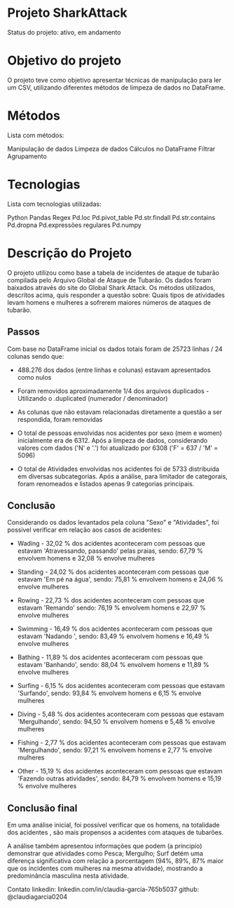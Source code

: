 # Projeto SharkAttack
Status do projeto: ativo, em andamento

# Objetivo do projeto
O projeto teve como objetivo apresentar técnicas de manipulação para ler um CSV, utilizando diferentes métodos de limpeza de dados no DataFrame. 

# Métodos
Lista com métodos:

Manipulação de dados
Limpeza de dados
Cálculos no DataFrame
Filtrar
Agrupamento

# Tecnologias
Lista com tecnologias utilizadas:

Python
Pandas
Regex
Pd.loc
Pd.pivot_table
Pd.str.findall
Pd.str.contains
Pd.dropna
Pd.expressões regulares
Pd.numpy


# Descrição do Projeto
O projeto utilizou como base a tabela de incidentes de ataque de tubarão compilada pelo Arquivo Global de Ataque de Tubarão. Os dados foram baixados através do site do Global Shark Attack. 
Os métodos utilizados, descritos acima, quis responder a questão sobre: Quais tipos de atividades levam homens e mulheres a sofrerem maiores números de ataques de tubarão.


## Passos
Com base no DataFrame inicial os dados totais foram de  25723 linhas / 24 colunas sendo que:
* 488.276 dos dados (entre linhas e colunas) estavam apresentados como nulos

* Foram removidos aproximadamente 1/4 dos arquivos duplicados - Utilizando o .duplicated (numerador / denominador)

* As colunas que não estavam relacionadas diretamente a questão a ser respondida, foram removidas

* O total de pessoas envolvidas nos acidentes por sexo (mem e women) inicialmente era de 6312. Após a limpeza de dados, considerando valores com dados ('N' e '.') foi atualizado por 6308 ('F' = 637 / 'M' = 5096)

* O total de Atividades envolvidas nos acidentes foi de 5733 distribuida em diversas subcategorias. Após a análise, para limitador de categorais, foram renomeados e listados apenas 9 categorias principais.



## Conclusão
Considerando os dados levantados pela coluna "Sexo" e "Atividades", foi possivel verificar em relação aos casos de acidentes:

* Wading - 32,02 % dos acidentes aconteceram com pessoas que estavam 'Atravessando, passando' pelas praias, sendo: 67,79 % envolvem homens e 32,08 % envolve mulheres

* Standing - 24,02 % dos acidentes aconteceram com pessoas que estavam 'Em pé na água', sendo: 75,81 % envolvem homens e 24,06 % envolve mulheres

* Rowing - 22,73 % dos acidentes aconteceram com pessoas que estavam 'Remando' sendo: 76,19 % envolvem homens e 22,97 % envolve mulheres

* Swimming - 16,49 % dos acidentes aconteceram com pessoas que estavam 'Nadando ', sendo: 83,49 % envolvem homens e 16,49 % envolve mulheres

* Bathing - 11,89 % dos acidentes aconteceram com pessoas que estavam 'Banhando', sendo: 88,04 % envolvem homens e 11,89 % envolve mulheres

* Surfing - 6,15 % dos acidentes aconteceram com pessoas que estavam 'Surfando', sendo: 93,84 % envolvem homens e 6,15 % envolve mulheres

* Diving - 5,48 % dos acidentes aconteceram com pessoas que estavam 'Mergulhando', sendo: 94,50 % envolvem homens e 5,48 % envolve mulheres 

* Fishing - 2,77 % dos acidentes aconteceram com pessoas que estavam 'Mergulhando', sendo: 97,21 % envolvem homens e 2,77 % envolve mulheres 

* Other - 15,19 % dos acidentes aconteceram com pessoas que estavam 'Fazendo outras atividades', sendo: 84,79 % envolvem homens e 15,19 % envolve mulheres 

## Conclusão final

Em uma análise inicial, foi possível verificar que os homens, na totalidade dos acidentes , são mais propensos a acidentes com ataques de tubarões.

A análise também apresentou informações que podem (a principio) demonstrar que atividades como Pesca; Mergulho; Surf detém uma diferença significativa com relação a porcentagem (94%, 89%, 87% maior que os incidentes com mulheres na mesma atividade), mostrando a predominância masculina nesta atividade.




Contato
linkedin: linkedin.com/in/claudia-garcia-765b5037
github: @claudiagarcia0204